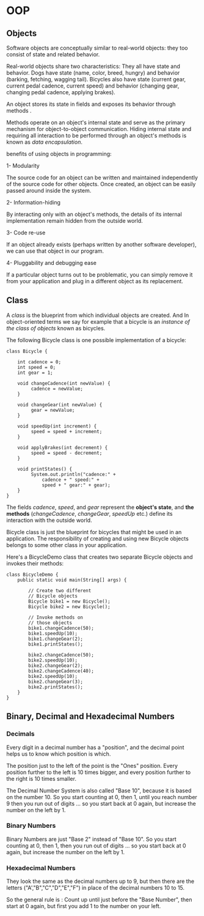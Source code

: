 # OOP

## Objects

Software objects are conceptually similar to real-world objects: they too consist of state and related behavior. 

Real-world objects share two characteristics: They all have state and behavior. Dogs have state (name, color, breed, hungry) and behavior (barking, fetching, wagging tail). Bicycles also have state (current gear, current pedal cadence, current speed) and behavior (changing gear, changing pedal cadence, applying brakes).

An object stores its state in fields and exposes its behavior through methods .

 Methods operate on an object's internal state and serve as the primary mechanism for object-to-object communication. Hiding internal state and requiring all interaction to be performed through an object's methods is known as _data encapsulation_.

 benefits of using objects in programming:

 1- Modularity
 
  The source code for an object can be written and maintained independently of the source code for other objects. Once created, an object can be easily passed around inside the system.

 2- Information-hiding
 
  By interacting only with an object's methods, the details of its internal implementation remain hidden from the outside world.

 3- Code re-use

 If an object already exists (perhaps written by another software developer), we can use that object in our program.

 4- Pluggability and debugging ease

 If a particular object turns out to be problematic, you can simply remove it from your application and plug in a different object as its replacement.

 ## Class

 A _class_ is the blueprint from which individual objects are created. And In object-oriented terms we say for example that a bicycle is an *instance of the class of objects* known as bicycles.


The following Bicycle class is one possible implementation of a bicycle:

``` 
class Bicycle {

    int cadence = 0;
    int speed = 0;
    int gear = 1;

    void changeCadence(int newValue) {
         cadence = newValue;
    }

    void changeGear(int newValue) {
         gear = newValue;
    }

    void speedUp(int increment) {
         speed = speed + increment;   
    }

    void applyBrakes(int decrement) {
         speed = speed - decrement;
    }

    void printStates() {
         System.out.println("cadence:" +
             cadence + " speed:" + 
             speed + " gear:" + gear);
    }
}
```

The fields _cadence_, _speed_, and _gear_ represent the __object's state__, and __the methods__ (_changeCadence_, _changeGear_, _speedUp_ etc.) define its interaction with the outside world.

Bicycle class is just the blueprint for bicycles that might be used in an application. The responsibility of creating and using new Bicycle objects belongs to some other class in your application.

Here's a BicycleDemo class that creates two separate Bicycle objects and invokes their methods:

```
class BicycleDemo {
    public static void main(String[] args) {

        // Create two different 
        // Bicycle objects
        Bicycle bike1 = new Bicycle();
        Bicycle bike2 = new Bicycle();

        // Invoke methods on 
        // those objects
        bike1.changeCadence(50);
        bike1.speedUp(10);
        bike1.changeGear(2);
        bike1.printStates();

        bike2.changeCadence(50);
        bike2.speedUp(10);
        bike2.changeGear(2);
        bike2.changeCadence(40);
        bike2.speedUp(10);
        bike2.changeGear(3);
        bike2.printStates();
    }
}
```



## Binary, Decimal and Hexadecimal Numbers

### Decimals

Every digit in a decimal number has a "position", and the decimal point helps us to know which position is which.

The position just to the left of the point is the "Ones" position. Every position further to the left is 10 times bigger, and every position further to the right is 10 times smaller.

The Decimal Number System is also called "Base 10", because it is based on the number 10. So you start counting at 0, then 1, until you reach number 9 then you run out of digits ... so you start back at 0 again, but increase the number on the left by 1.


### Binary Numbers

Binary Numbers are just "Base 2" instead of "Base 10". So you start counting at 0, then 1, then you run out of digits ... so you start back at 0 again, but increase the number on the left by 1.

### Hexadecimal Numbers

They look the same as the decimal numbers up to 9, but then there are the letters ("A',"B","C","D","E","F") in place of the decimal numbers 10 to 15.


So the general rule is : Count up until just before the "Base Number", then start at 0 again, but first you add 1 to the number on your left.
